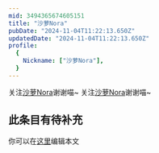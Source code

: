 ```yaml
---
mid: 3494365674605151
title: "沙萝Nora"
pubDate: "2024-11-04T11:22:13.650Z"
updatedDate: "2024-11-04T11:22:13.650Z"
profile:
  {
    Nickname: ["沙萝Nora"],
  }
---
```


关注[沙萝Nora](https://space.bilibili.com/3494365674605151)谢谢喵~ 关注[沙萝Nora](https://space.bilibili.com/3494365674605151)谢谢喵~

## 此条目有待补充
你可以在[这里](https://github.com/Yuhanawa/VTuber.ICU/edit/master/src/content/v/沙萝Nora/index.md)编辑本文
